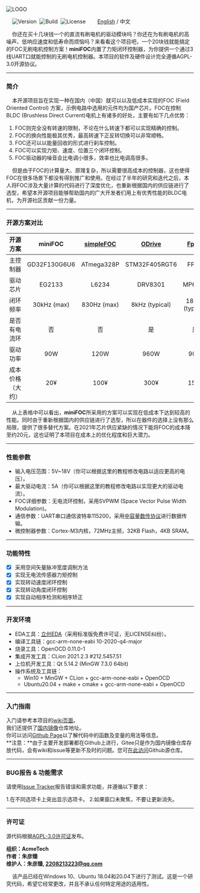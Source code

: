 ![LOGO](https://raw.githubusercontent.com/ZhuYanzhen1/miniFOC/main/docs/image/LOGO.png)

&nbsp;&nbsp;&nbsp;&nbsp;![Version](https://img.shields.io/badge/Version-1.1.1-brightgreen.svg)&nbsp;&nbsp;![Build](https://img.shields.io/badge/Build-Passed-success.svg)&nbsp;&nbsp;![License](https://img.shields.io/badge/License-AGPL-blue.svg)&nbsp;&nbsp;&nbsp;&nbsp;&nbsp;&nbsp;&nbsp;&nbsp;[English](https://github.com/ZhuYanzhen1/miniFOC/blob/main/README.md) / 中文

&nbsp;&nbsp;&nbsp;&nbsp;你还在买十几块钱一个的直流有刷电机的驱动模块吗？你还在为有刷电机的高噪声、低响应速度和低寿命而烦恼吗？来看看这个项目吧，一个20块钱就能搞定的FOC无刷电机控制方案！**miniFOC**内置了力矩闭环控制器，为你提供一个通过3线UART口就能控制的无刷电机控制器。本项目的软件及硬件设计完全遵循AGPL-3.0开源协议。

***

### 简介
&nbsp;&nbsp;&nbsp;&nbsp;本开源项目旨在实现一种在国内（中国）就可以以及低成本实现的FOC (Field Oriented Control) 方案，示例电路中选用的元件均为国产芯片。FOC在控制BLDC (Brushless Direct Current)电机上有诸多的好处，主要有如下几点优势：

1. FOC则完全没有转速的限制，不论在什么转速下都可以实现精确的控制。
2. FOC的换向性能极其优秀，最高转速下正反转切换可以非常顺畅。
3. FOC还可以以能量回收的形式进行刹车控制。
4. FOC可以实现力矩、速度、位置三个闭环控制。
5. FOC驱动器的噪音会比电调小很多，效率也比电调高很多。

&nbsp;&nbsp;&nbsp;&nbsp;但是由于FOC的计算量大、原理复杂，所以需要很高成本的控制器，这也使得FOC在很多场景下都没有得到推广和使用。在经过了半年的研究和迭代之后，本人将FOC涉及大量计算的代码进行了深度优化，也重新根据国内的供应链进行了选型，希望本开源项目能够帮助国内的广大开发者们用上有优秀性能的BLDC电机，为开源社区贡献一份力量。

***

### 开源方案对比

|     开源方案     |   **miniFOC**    | [simpleFOC](https://github.com/simplefoc/Arduino-SimpleFOCShield) | [ODrive](https://github.com/odriverobotics/ODrive) | [FpOC](https://github.com/WangXuan95/FpOC) |
| :--------------: | :----------: | :----------------------------------------------------------: | :------------------------------------------------: | :------------------------------------------------: |
|     主控制器     | GD32F130G6U6 |                          ATmega328P                          |                   STM32F405RGT6                    |                   FPGA                |
|     驱动芯片     |    EG2133    |                            L6234                             |                      DRV8301                       |                      MP6540                 |
|     闭环频率     | 30kHz (max) |                           830Hz (max)                        |                        8kHz (typical)                        |                        18kHz (typical)                        |
|   是否有电流环   |      否      |                              否                              |                         是                         |                         是                         |
|     驱动功率     |     90W      |                             120W                             |                        960W                        |                        90W                        |
| 成本价格（大约） |     20¥      |                             100¥                             |                        300¥                        |                        150¥                        |

&nbsp;&nbsp;&nbsp;&nbsp;从上表格中可以看出，**miniFOC**所采用的方案可以实现在低成本下达到较高的性能。同时由于重新根据国内的供应链进行了选型，所以在器件的选择上没有那么局限，提供了很多替代方案。在2021年芯片供应紧缺的情况下能将FOC的成本降至约20元，这也证明了本项目在成本上的优化程度和巨大潜力。

***

### 性能参数

+ 输入电压范围：5V~18V（你可以根据这里的教程修改电路以适应更高的电压）。
+ 最大驱动电流：5A（你可以根据这里的教程修改电路以实现更大的驱动电流）。
+ FOC详细参数：无电流环控制，采用SVPWM (Space Vector Pulse Width Modulation)。
+ 通信参数：UART串口通信波特率115200，采用[中容量数传协议](https://github.com/ZhuYanzhen1/CDTP/blob/master/mdtp/README_CN.md)进行数据传输。
+ 微控制器参数：Cortex-M3内核，72MHz主频，32KB Flash，4KB  SRAM。

***

### 功能特性

+ [x] 采用空间矢量脉冲宽度调制方法
+ [x] 实现无电流传感器力矩控制
+ [x] 实现转动速度闭环控制
+ [x] 实现转动角度闭环控制
+ [x] 实现自动相序检测和相序矫正

***

### 开发环境

+ EDA工具：[立创EDA](https://lceda.cn/)（采用标准版免费许可证，无LICENSE纠纷）。
+ 编译工具链：gcc-arm-none-eabi 10-2020-q4-major
+ 烧录工具：OpenOCD 0.11.0-1
+ 集成开发工具：CLion 2021.2.3 #212.5457.51
+ 上位机开发工具：Qt 5.14.2 (MinGW 7.3.0 64bit)
+ 操作系统及工具链：
  + Win10 + MinGW + CLion + gcc-arm-none-eabi + OpenOCD
  + Ubuntu20.04 + make + cmake + gcc-arm-none-eabi + OpenOCD

***

### 入门指南

入门请参考本项目的[wiki页面](https://github.com/ZhuYanzhen1/miniFOC/wiki)。
<br>
我们还提供了[国内镜像](https://gitee.com/zhuyanzhen1/mini-foc)仓库地址。
<br>
你可以访问[Github Page](https://zhuyanzhen1.github.io/miniFOC/)以了解代码中的函数及变量的用法等信息。
<br>
**注意：**由于主要开发部署都在Github上进行，Gitee只是作为国内镜像仓库存放代码，会有wiki和issue等更新不及时的问题。您可[在此访问](https://github.com/ZhuYanzhen1/miniFOC)Github源仓库。

***

### BUG报告 & 功能需求

请使用[Issue Tracker](https://github.com/ZhuYanzhen1/miniFOC/issues)报告错误和需求功能，并遵循以下要求：

1.在不同选项卡上突出显示选项卡。
2.如果窗口未聚焦，不要让更新消失。

***

### 许可证

源代码根据[AGPL-3.0许可证](https://github.com/ZhuYanzhen1/miniFOC/blob/main/LICENSE)发布。

**组织：AcmeTech <br>
作者：朱彦臻<br>
维护人：朱彦臻, 2208213223@qq.com**

&nbsp;&nbsp;&nbsp;&nbsp;该产品已经在Windows 10、Ubuntu 18.04和20.04下进行了测试。这是一个研究代码，希望它经常更改，并且不承认任何特定用途的适用性。